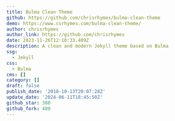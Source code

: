 ```yaml
---
title: Bulma Clean Theme
github: https://github.com/chrisrhymes/bulma-clean-theme
demo: https://www.csrhymes.com/bulma-clean-theme/
author: chrisrhymes
author_link: https://github.com/chrisrhymes
date: 2023-11-26T12:10:33.409Z
description: A clean and modern Jekyll theme based on Bulma
ssg:
  - Jekyll
css:
  - Bulma
cms: []
category: []
draft: false
publish_date: '2018-10-13T20:07:28Z'
update_date: '2024-06-11T18:45:50Z'
github_star: 380
github_fork: 480
---
```

